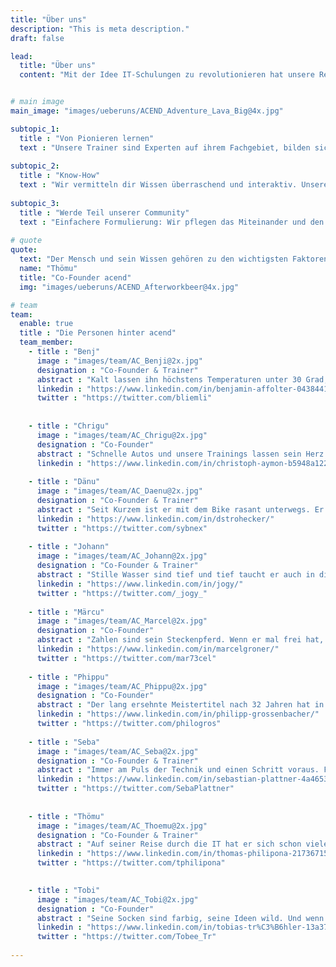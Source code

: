 ```yaml
---
title: "Über uns"
description: "This is meta description."
draft: false

lead:
  title: "Über uns"
  content: "Mit der Idee IT-Schulungen zu revolutionieren hat unsere Reise begonnen."


# main image
main_image: "images/ueberuns/ACEND_Adventure_Lava_Big@4x.jpg"

subtopic_1:
  title : "Von Pionieren lernen"
  text : "Unsere Trainer sind Experten auf ihrem Fachgebiet, bilden sich mit viel Wissensdurst weiter und sind mit Herzblut bei der Sache."
  
subtopic_2:
  title : "Know-How"
  text : "Wir vermitteln dir Wissen überraschend und interaktiv. Unsere Trainings bestehen aus abwechslungsreicher Theorie und praxisnahen hands-on Labs."
  
subtopic_3:
  title : "Werde Teil unserer Community"
  text : "Einfachere Formulierung: Wir pflegen das Miteinander und den Austausch während den Trainings - natürlich begleitet von kulinarischen Überraschungen. Wir sind Teil der wachsenden Schweizer Cloud Native Community. Schliess dich uns an."
  
# quote
quote:
  text: "Der Mensch und sein Wissen gehören zu den wichtigsten Faktoren, welche über den Erfolg eines Unternehmens bestimmen. Wir wollen Wissen auf neue Arten und Weise verbreiten und so Firmen zu ihrem Erfolg verhelfen."
  name: "Thömu"
  title: "Co-Founder acend"
  img: "images/ueberuns/ACEND_Afterworkbeer@4x.jpg"

# team
team:
  enable: true
  title : "Die Personen hinter acend"
  team_member:
    - title : "Benj"
      image : "images/team/AC_Benji@2x.jpg"
      designation : "Co-Founder & Trainer"
      abstract : "Kalt lassen ihn höchstens Temperaturen unter 30 Grad, nicht aber neue Technologien oder die Bedürfnisse von Trainings-Teilnehmenden."
      linkedin : "https://www.linkedin.com/in/benjamin-affolter-0438441b6/"
      twitter : "https://twitter.com/bliemli"
      
      
    - title : "Chrigu"
      image : "images/team/AC_Chrigu@2x.jpg"
      designation : "Co-Founder"
      abstract : "Schnelle Autos und unsere Trainings lassen sein Herz höher schlagen. Beidem widmet er sich überlegt und in aller Ruhe, sei es auf dem Nürburgring oder vor der Tastatur."
      linkedin : "https://www.linkedin.com/in/christoph-aymon-b5948a122/"
          
    - title : "Dänu"
      image : "images/team/AC_Daenu@2x.jpg"
      designation : "Co-Founder & Trainer"
      abstract : "Seit Kurzem ist er mit dem Bike rasant unterwegs. Er kann aber auch bremsen und führt unsere Kunden sicher durch die Trainings."
      linkedin : "https://www.linkedin.com/in/dstrohecker/"
      twitter : "https://twitter.com/sybnex"
      
    - title : "Johann"
      image : "images/team/AC_Johann@2x.jpg"
      designation : "Co-Founder & Trainer"
      abstract : "Stille Wasser sind tief und tief taucht er auch in die Cloud Native Technologien ein. Als nachhaltiger Klimafreund macht er dies lieber im Thunersee als im Meer."
      linkedin : "https://www.linkedin.com/in/jogy/"
      twitter : "https://twitter.com/_jogy_"
    
    - title : "Märcu"
      image : "images/team/AC_Marcel@2x.jpg"
      designation : "Co-Founder"
      abstract : "Zahlen sind sein Steckenpferd. Wenn er mal frei hat, besteigt er gerne auch hohe Berge."
      linkedin : "https://www.linkedin.com/in/marcelgroner/"
      twitter : "https://twitter.com/mar73cel"
      
    - title : "Phippu"
      image : "images/team/AC_Phippu@2x.jpg"
      designation : "Co-Founder"
      abstract : "Der lang ersehnte Meistertitel nach 32 Jahren hat in ihm die Lust fürs Unerwartete entflammt. Bei uns sorgt er für die Special Effects."
      linkedin : "https://www.linkedin.com/in/philipp-grossenbacher/"
      twitter : "https://twitter.com/philogros"
 
    - title : "Seba"
      image : "images/team/AC_Seba@2x.jpg"
      designation : "Co-Founder & Trainer"
      abstract : "Immer am Puls der Technik und einen Schritt voraus. Für ihn ist hochkomplexe IT nicht schwieriger zu verstehen, als ein Kinderspiel. Erklären kann er beides gleich gut."
      linkedin : "https://www.linkedin.com/in/sebastian-plattner-4a4653bb/"
      twitter : "https://twitter.com/SebaPlattner"
  
      
    - title : "Thömu"
      image : "images/team/AC_Thoemu@2x.jpg"
      designation : "Co-Founder & Trainer"
      abstract : "Auf seiner Reise durch die IT hat er sich schon vielen Abenteuern gestellt. Privat sattelt er seit geraumer Zeit seinen Drahtesel, um die restliche Welt zu entdecken."
      linkedin : "https://www.linkedin.com/in/thomas-philipona-217367158/"
      twitter : "https://twitter.com/tphilipona"

      
    - title : "Tobi"
      image : "images/team/AC_Tobi@2x.jpg"
      designation : "Co-Founder"
      abstract : "Seine Socken sind farbig, seine Ideen wild. Und wenn er nicht am Meer ist und die Wellen bezwingt, sucht er kreative Wege, uns noch besser aussehen zu lassen."
      linkedin : "https://www.linkedin.com/in/tobias-tr%C3%B6hler-13a37885/"
      twitter : "https://twitter.com/Tobee_Tr"
      
---
```

